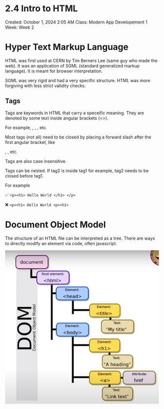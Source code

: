 # 2.4 Intro to HTML

Created: October 1, 2024 2:05 AM
Class: Modern App Developement 1
Week: Week 2

# Hyper Text Markup Language

HTML was first used at CERN by Tim Berners Lee (same guy who made the web). It was an application of SGML (standard generalized markup language). It is meant for browser interpretation.

SGML was very rigid and had a very specific structure. HTML was more forgiving with less strict validity checks.

## Tags

Tags are keywords in HTML that carry a speceific meaning. They are denoted by some text inside angular brackets (<>).

For example, <html>, <head>, <body>, etc.

Most tags (not all) need to be closed by placing a forward slash after the first angular bracket, like </p>, </head>, etc.

Tags are also case insensitive.

Tags can be nested. If tag2 is inside tag1 for example, tag2 needs to be closed before tag1.

For example

✅ ```<p><h1> Hello World </h1> </p>```

❌ ```<p><h1> Hello World <p><h1>```

# Document Object Model

The structure of an HTML file can be interpreted as a tree. There are ways to directly modify an element via code, often javascript.

![image.png](image.png)